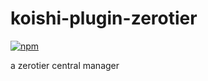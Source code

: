 # koishi-plugin-zerotier

[![npm](https://img.shields.io/npm/v/koishi-plugin-zerotier?style=flat-square)](https://www.npmjs.com/package/koishi-plugin-zerotier)

a zerotier central manager
